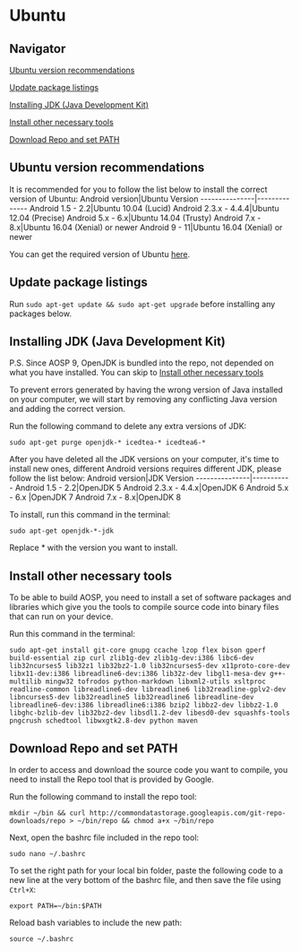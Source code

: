 Ubuntu
======

Navigator
---------
[Ubuntu version recommendations](#ubuntu-version-recommendations)

[Update package listings](#update-package-listings)

[Installing JDK (Java Development Kit)](#installing-jdk-java-development-kit)

[Install other necessary tools](#install-other-necessary-tools)

[Download Repo and set PATH](#download-repo-and-set-path)


Ubuntu version recommendations
------------------------------
It is recommended for you to follow the list below to install the correct version of Ubuntu:
Android version|Ubuntu Version
---------------|--------------
Android 1.5 - 2.2|Ubuntu 10.04 (Lucid)
Android 2.3.x - 4.4.4|Ubuntu 12.04 (Precise)
Android 5.x - 6.x|Ubuntu 14.04 (Trusty)
Android 7.x - 8.x|Ubuntu 16.04 (Xenial) or newer
Android 9 - 11|Ubuntu 16.04 (Xenial) or newer

You can get the required version of Ubuntu [here](http://old-releases.ubuntu.com/releases/).

Update package listings
-----------------------
Run `sudo apt-get update && sudo apt-get upgrade` before installing any packages below.

Installing JDK (Java Development Kit)
-------------------------------------
P.S. Since AOSP 9, OpenJDK is bundled into the repo, not depended on what you have installed. You can skip to [Install other necessary tools](#install-other-necessary-tools)

To prevent errors generated by having the wrong version of Java installed on your computer, we will start by removing any conflicting Java version and adding the correct version.

Run the following command to delete any extra versions of JDK:

`sudo apt-get purge openjdk-* icedtea-* icedtea6-*`

After you have deleted all the JDK versions on your computer, it's time to install new ones, different Android versions requires different JDK, please follow the list below:
Android version|JDK Version
---------------|-----------
Android 1.5 - 2.2|OpenJDK 5
Android 2.3.x - 4.4.x|OpenJDK 6
Android 5.x - 6.x |OpenJDK 7
Android 7.x - 8.x|OpenJDK 8

To install, run this command in the terminal:

`sudo apt-get openjdk-*-jdk`

Replace * with the version you want to install.

Install other necessary tools
-----------------------------
To be able to build AOSP, you need to install a set of software packages and libraries which give you the tools to compile source code into binary files that can run on your device.

Run this command in the terminal:

`sudo apt-get install git-core gnupg ccache lzop flex bison gperf build-essential zip curl zlib1g-dev zlib1g-dev:i386 libc6-dev lib32ncurses5 lib32z1 lib32bz2-1.0 lib32ncurses5-dev x11proto-core-dev libx11-dev:i386 libreadline6-dev:i386 lib32z-dev libgl1-mesa-dev g++-multilib mingw32 tofrodos python-markdown libxml2-utils xsltproc readline-common libreadline6-dev libreadline6 lib32readline-gplv2-dev libncurses5-dev lib32readline5 lib32readline6 libreadline-dev libreadline6-dev:i386 libreadline6:i386 bzip2 libbz2-dev libbz2-1.0 libghc-bzlib-dev lib32bz2-dev libsdl1.2-dev libesd0-dev squashfs-tools pngcrush schedtool libwxgtk2.8-dev python maven`

Download Repo and set PATH
--------------------------
In order to access and download the source code you want to compile, you need to install the Repo tool that is provided by Google.

Run the following command to install the repo tool:

`mkdir ~/bin && curl http://commondatastorage.googleapis.com/git-repo-downloads/repo > ~/bin/repo && chmod a+x ~/bin/repo`

Next, open the bashrc file included in the repo tool: 

`sudo nano ~/.bashrc`

To set the right path for your local bin folder, paste the following code to a new line at the very bottom of the bashrc file, and then save the file using `Ctrl+X`: 

`export PATH=~/bin:$PATH`


Reload bash variables to include the new path: 

`source ~/.bashrc`
